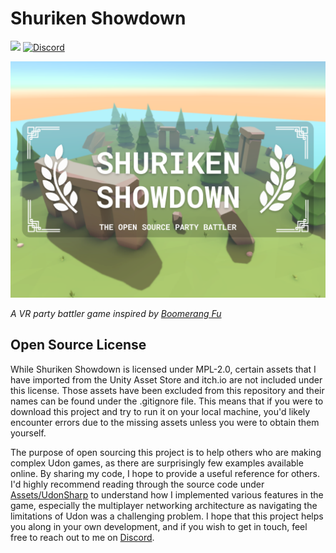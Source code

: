 # Shuriken Showdown

![](https://img.shields.io/github/license/IdreesInc/Shuriken-Showdown)
<a href="https://discord.gg/6yxE9prcNc" target="_blank">
	<img alt="Discord" src="https://img.shields.io/discord/1398471368403583120?logo=discord&logoColor=fff&label=discord&color=5865F2">
</a>

![Shuriken Showdown Thumbnail](images/thumbnail.png)

*A VR party battler game inspired by [Boomerang Fu](https://www.boomerangfu.com/)*

## Open Source License

While Shuriken Showdown is licensed under MPL-2.0, certain assets that I have imported from the Unity Asset Store and itch.io are not included under this license. Those assets have been excluded from this repository and their names can be found under the .gitignore file. This means that if you were to download this project and try to run it on your local machine, you'd likely encounter errors due to the missing assets unless you were to obtain them yourself.

The purpose of open sourcing this project is to help others who are making complex Udon games, as there are surprisingly few examples available online. By sharing my code, I hope to provide a useful reference for others. I'd highly recommend reading through the source code under [Assets/UdonSharp](https://github.com/IdreesInc/Shuriken-Showdown/tree/main/Assets/UdonSharp) to understand how I implemented various features in the game, especially the multiplayer networking architecture as navigating the limitations of Udon was a challenging problem. I hope that this project helps you along in your own development, and if you wish to get in touch, feel free to reach out to me on [Discord](https://discord.gg/6yxE9prcNc).
